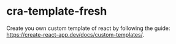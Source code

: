 # cra-template-fresh

Create you own custom template of react by following the guide: https://create-react-app.dev/docs/custom-templates/.
